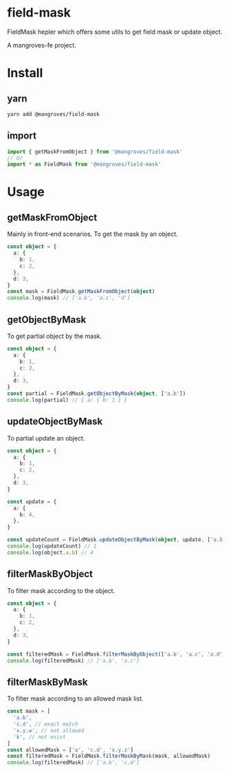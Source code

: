 # field-mask

FieldMask hepler which offers some utils to get field mask or update object.

A mangroves-fe project.

# Install

## yarn

```bash
yarn add @mangroves/field-mask
```

## import

```typescript
import { getMaskFromObject } from '@mangroves/field-mask'
// Or
import * as FieldMask from '@mangroves/field-mask'
```

# Usage

## getMaskFromObject

Mainly in front-end scenarios. To get the mask by an object.

```typescript
const object = {
  a: {
    b: 1,
    c: 2,
  },
  d: 3,
}
const mask = FieldMask.getMaskFromObject(object)
console.log(mask) // ['a.b', 'a.c', 'd']
```

## getObjectByMask

To get partial object by the mask.

```typescript
const object = {
  a: {
    b: 1,
    c: 2,
  },
  d: 3,
}
const partial = FieldMask.getObjectByMask(object, ['a.b'])
console.log(partial) // { a: { b: 1 } }
```

## updateObjectByMask

To partial update an object.

```typescript
const object = {
  a: {
    b: 1,
    c: 2,
  },
  d: 3,
}

const update = {
  a: {
    b: 4,
  },
}

const updateCount = FieldMask.updateObjectByMask(object, update, ['a.b'])
console.log(updateCount) // 1
console.log(object.a.b) // 4
```

## filterMaskByObject

To filter mask according to the object.

```typescript
const object = {
  a: {
    b: 1,
    c: 2,
  },
  d: 3,
}

const filteredMask = FieldMask.filterMaskByObject(['a.b', 'a.c', 'a.d', 'notExist'], object)
console.log(filteredMask) // ['a.b', 'a.c']
```

## filterMaskByMask

To filter mask according to an allowed mask list.

```typescript
const mask = [
  'a.b',
  'c.d', // exact match
  'x.y.w', // not allowed
  'k', // not exist
]
const allowedMask = ['a', 'c.d', 'x.y.z']
const filteredMask = FieldMask.filterMaskByMask(mask, allowedMask)
console.log(filteredMask) // ['a.b', 'c.d']
```
